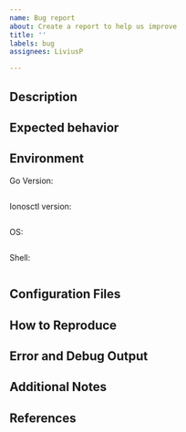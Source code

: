 ```yaml
---
name: Bug report
about: Create a report to help us improve
title: ''
labels: bug
assignees: LiviusP

---
```


## Description
<!-- A clear and concise description of what the bug is. -->

## Expected behavior
<!-- A clear and concise description of what you expected to happen. -->

## Environment

Go Version: 
```
```
Ionosctl version: 
```
```
OS: 
```
```
Shell: 
```
```

## Configuration Files
<!-- could also be environment settings, e.g. LANG=de_DE -->

## How to Reproduce
<!--
Steps to reproduce the behavior:
1. Go to '...'
2. Execute `acme --emca template.xml`
3. ...
Might be omitted if there are no choices, eg. the single command is already in the description
-->

## Error and Debug Output
<!--
Add anything, that could help here.
You can increase the debug level by .. ' hello --whatsover=example`
-->

## Additional Notes
<!--
Add any other content about the problem here.
-->

## References
<!--
Add any other related issues or other links that you think are important for fixing the bug.
-->

